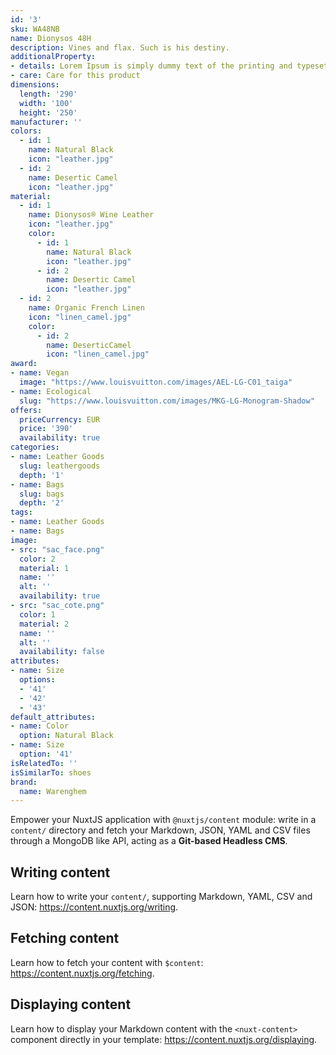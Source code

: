 ```yaml
---
id: '3'
sku: WA48NB
name: Dionysos 48H
description: Vines and flax. Such is his destiny.
additionalProperty:
- details: Lorem Ipsum is simply dummy text of the printing and typesetting industry. Lorem Ipsum has been the industry's standard dummy text ever since the 1500s, when an unknown printer took a galley of type and scrambled it to make a type specimen book. It has survived not only five centuries, but also the leap into electronic typesetting, remaining essentially unchanged. It was popularised in the 1960s with the release of Letraset sheets containing Lorem Ipsum passages, and more recently with desktop publishing software like Aldus PageMaker including versions of Lorem Ipsum.
- care: Care for this product
dimensions:
  length: '290'
  width: '100'
  height: '250'
manufacturer: ''
colors:
  - id: 1
    name: Natural Black
    icon: "leather.jpg"
  - id: 2
    name: Desertic Camel
    icon: "leather.jpg"
material:
  - id: 1
    name: Dionysos® Wine Leather
    icon: "leather.jpg"
    color:
      - id: 1
        name: Natural Black
        icon: "leather.jpg"
      - id: 2
        name: Desertic Camel
        icon: "leather.jpg"
  - id: 2
    name: Organic French Linen
    icon: "linen_camel.jpg" 
    color:
      - id: 2
        name: DeserticCamel
        icon: "linen_camel.jpg"
award:
- name: Vegan
  image: "https://www.louisvuitton.com/images/AEL-LG-C01_taiga"
- name: Ecological
  slug: "https://www.louisvuitton.com/images/MKG-LG-Monogram-Shadow"
offers:
  priceCurrency: EUR
  price: '390'
  availability: true
categories:
- name: Leather Goods
  slug: leathergoods
  depth: '1'
- name: Bags
  slug: bags
  depth: '2'
tags:
- name: Leather Goods
- name: Bags
image:
- src: "sac_face.png"
  color: 2
  material: 1
  name: ''
  alt: ''
  availability: true
- src: "sac_cote.png"
  color: 1
  material: 2
  name: ''
  alt: ''
  availability: false
attributes:
- name: Size
  options:
  - '41'
  - '42'
  - '43'
default_attributes:
- name: Color
  option: Natural Black
- name: Size
  option: '41'
isRelatedTo: ''
isSimilarTo: shoes
brand:
  name: Warenghem
---
```


Empower your NuxtJS application with `@nuxtjs/content` module: write in a `content/` directory and fetch your Markdown, JSON, YAML and CSV files through a MongoDB like API, acting as a **Git-based Headless CMS**.

## Writing content

Learn how to write your `content/`, supporting Markdown, YAML, CSV and JSON: https://content.nuxtjs.org/writing.

## Fetching content

Learn how to fetch your content with `$content`: https://content.nuxtjs.org/fetching.

## Displaying content

Learn how to display your Markdown content with the `<nuxt-content>` component directly in your template: https://content.nuxtjs.org/displaying.
